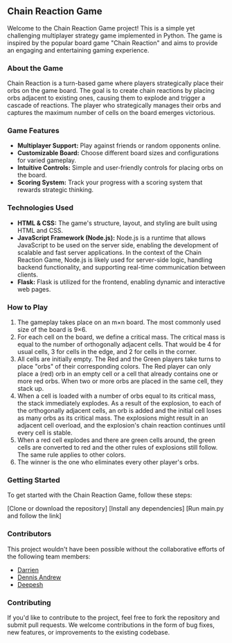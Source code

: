 ## Chain Reaction Game
Welcome to the Chain Reaction Game project! This is a simple yet challenging multiplayer strategy game implemented in Python. The game is inspired by the popular board game "Chain Reaction" and aims to provide an engaging and entertaining gaming experience.

### About the Game
Chain Reaction is a turn-based game where players strategically place their orbs on the game board. The goal is to create chain reactions by placing orbs adjacent to existing ones, causing them to explode and trigger a cascade of reactions. The player who strategically manages their orbs and captures the maximum number of cells on the board emerges victorious.

### Game Features
- **Multiplayer Support:** Play against friends or random opponents online.
- **Customizable Board:** Choose different board sizes and configurations for varied gameplay.
- **Intuitive Controls:** Simple and user-friendly controls for placing orbs on the board.
- **Scoring System:** Track your progress with a scoring system that rewards strategic thinking.

### Technologies Used

- **HTML & CSS:** The game's structure, layout, and styling are built using HTML and CSS.
- **JavaScript Framework (Node.js):** Node.js is a runtime that allows JavaScript to be used on the server side, enabling the development of scalable and fast server applications. In the context of the Chain Reaction Game, Node.js is likely used for server-side logic, handling backend functionality, and supporting real-time communication between clients.
- **Flask:** Flask is utilized for the frontend, enabling dynamic and interactive web pages.



### How to Play
1. The gameplay takes place on an m×n board. The most commonly used size of the board is 9×6.
2. For each cell on the board, we define a critical mass. The critical mass is equal to the number of orthogonally adjacent cells. That would be 4 for usual cells, 3 for cells in the edge, and 2 for cells in the corner.
3. All cells are initially empty. The Red and the Green players take turns to place "orbs" of their corresponding colors. The Red player can only place a (red) orb in an empty cell or a cell that already contains one or more red orbs. When two or more orbs are placed in the same cell, they stack up.
4. When a cell is loaded with a number of orbs equal to its critical mass, the stack immediately explodes. As a result of the explosion, to each of the orthogonally adjacent cells, an orb is added and the initial cell loses as many orbs as its critical mass. The explosions might result in an adjacent cell overload, and the explosion's chain reaction continues until every cell is stable.
5. When a red cell explodes and there are green cells around, the green cells are converted to red and the other rules of explosions still follow. The same rule applies to other colors.
6. The winner is the one who eliminates every other player's orbs.

### Getting Started
To get started with the Chain Reaction Game, follow these steps:

[Clone or download the repository]
[Install any dependencies]
[Run main.py and follow the link]

### Contributors
This project wouldn't have been possible without the collaborative efforts of the following team members:
- [Darrien](https://github.com/darry002)
- [Dennis Andrew](https://github.com/denni-andr)
- [Deepesh](https://github.com/deepesh2110160)

### Contributing
If you'd like to contribute to the project, feel free to fork the repository and submit pull requests. We welcome contributions in the form of bug fixes, new features, or improvements to the existing codebase.
